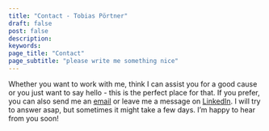 ```yaml
---
title: "Contact - Tobias Pörtner"
draft: false
post: false
description:
keywords:
page_title: "Contact"
page_subtitle: "please write me something nice"
---
```


Whether you want to work with me, think I can assist you for a good cause or you just want to say hello - this is the perfect place for that. If you prefer, you can also send me an <a href="mailto:me@tobiaspoertner.com">email</a> or leave me a message on <a href="https://www.linkedin.com/in/tobiaspoertner">LinkedIn</a>. I will try to answer asap, but sometimes it might take a few days. I’m happy to hear from you soon!
